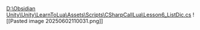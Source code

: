 [D:\Obsidian Unity\Unity\LearnToLua\Assets\Scripts\CSharpCallLua\Lesson6_ListDic.cs](file:///d%3A/Obsidian%20Unity/Unity/LearnToLua/Assets/Scripts/CSharpCallLua/Lesson6_ListDic.cs)
![[Pasted image 20250602110031.png]]